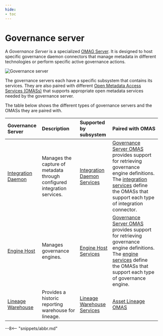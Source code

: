 ```yaml
---
hide:
- toc
---
```


<!-- SPDX-License-Identifier: CC-BY-4.0 -->
<!-- Copyright Contributors to the Egeria project 2020. -->

# Governance server

A *Governance Server* is a specialized [OMAG Server](/concepts/omag-server). It is designed to host specific governance daemon connectors that manage metadata in different technologies or perform specific active governance actions.

![Governance server](governance-server.svg)

The governance servers each have a specific subsystem that contains its services. They are also paired with different [Open Metadata Access Services (OMASs)](/services/omas) that supports appropriate open metadata services needed by the governance server.

The table below shows the different types of governance servers and the OMASs they are paired with.

| Governance Server                                   | Description                                                              | Supported by subsystem                                               | Paired with OMAS                                                                                                                                                                                                                                             | 
|:----------------------------------------------------|:-------------------------------------------------------------------------|:---------------------------------------------------------------------|:-------------------------------------------------------------------------------------------------------------------------------------------------------------------------------------------------------------------------------------------------------------| 
| [Integration Daemon](/concepts/integraition-daemon) | Manages the capture of metadata through configured integration services. | [Integration Daemon Services](/services/integration-daemon-services) | [Governance Server OMAS](/services/omas/governance-server/overview) provides support for retrieving governance engine definitions.  The [integration services](../../integration-services) define the OMASs that support each type of integration connector. |
| [Engine Host](/concepts/engine-host)                | Manages governance engines.                                              | [Engine Host Services](/services/engine-host-services)               | [Governance Server OMAS](/services/omas/governance-server/overview) provides support for retrieving governance engine definitions. The [engine services](../../engine-services) define the OMASs that support each type of governance engine.                |
| [Lineage Warehouse](/concepts/lineage-warehouse)    | Provides a historic reporting warehouse for lineage.                     | [Lineage Warehouse Services](/services/lineage-warehouse-services)   | [Asset Lineage OMAS](/services/omas/asset-lineage/overview)                                                                                                                                                                                                  | 


--8<-- "snippets/abbr.md"
